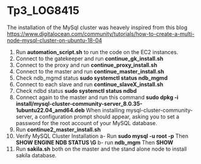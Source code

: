 # Tp3_LOG8415
The installation of the MySql cluster was heavely inspired from this blog https://www.digitalocean.com/community/tutorials/how-to-create-a-multi-node-mysql-cluster-on-ubuntu-18-04

1. Run **automation_script.sh** to run the code on the EC2 instances.
2. Connect to the gatekeeper and run **continue_gk_install.sh**
3. Connect to the proxy and run **continue_proxy_install.sh**
4. Connect to the master and run **continue_master_install.sh**
5. Check ndb_mgmd status **sudo systemctl status ndb_mgmd**
6. Connect to each slave and run **continue_slaveX_install.sh**
7. Check ndbd status **sudo systemctl status ndbd**
8. Connect again to the master and run this command
**sudo dpkg -i install/mysql-cluster-community-server_8.0.35-1ubuntu22.04_amd64.deb**
When installing mysql-cluster-community-server, a configuration prompt should appear, asking you to set a password for the root account of your MySQL database.
9. Run **continue2_master_install.sh**
10. Verify MySQL Cluster Installation
a- Run **sudo mysql -u root -p** Then **SHOW ENGINE NDB STATUS \G**
b- run **ndb_mgm** Then **SHOW**
11. Run **sakila.sh** both on the master and the stand alone node to install sakila database.
